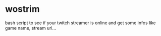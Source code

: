 # wostrim
bash script to see if your twitch streamer is online and get some infos like game name, stream url...
